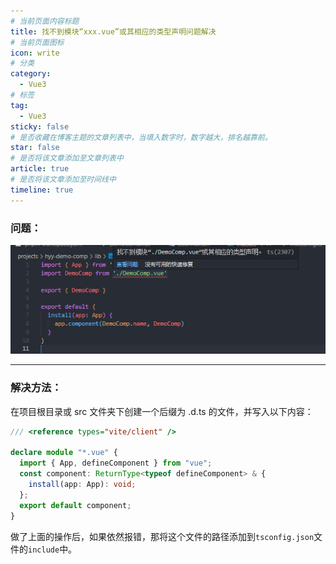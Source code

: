 ```yaml
---
# 当前页面内容标题
title: 找不到模块“xxx.vue”或其相应的类型声明问题解决
# 当前页面图标
icon: write
# 分类
category:
  - Vue3
# 标签
tag:
  - Vue3
sticky: false
# 是否收藏在博客主题的文章列表中，当填入数字时，数字越大，排名越靠前。
star: false
# 是否将该文章添加至文章列表中
article: true
# 是否将该文章添加至时间线中
timeline: true
---
```


### 问题：

![image-20221221160600813](./assets/image-20221221160600813.png)

---

### 解决方法：

在项目根目录或 src 文件夹下创建一个后缀为 .d.ts 的文件，并写入以下内容：

```typescript
/// <reference types="vite/client" />

declare module "*.vue" {
  import { App, defineComponent } from "vue";
  const component: ReturnType<typeof defineComponent> & {
    install(app: App): void;
  };
  export default component;
}
```

做了上面的操作后，如果依然报错，那将这个文件的路径添加到`tsconfig.json`文件的`include`中。
